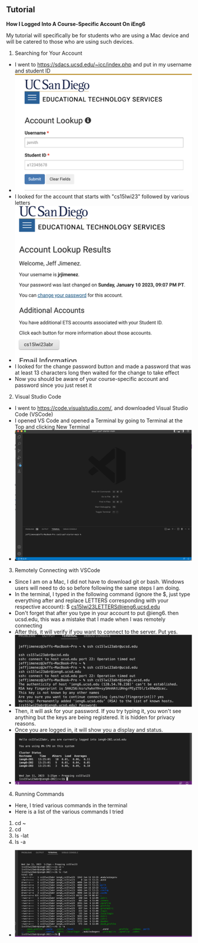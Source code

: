 
Tutorial
---

**How I Logged Into A Course-Specific Account On iEng6**

My tutorial will specifically be for students who are using a Mac device and will be catered to those who are using such devices.

1. Searching for Your Account
  * I went to https://sdacs.ucsd.edu/~icc/index.php and put in my username and student ID
  * ![test1](pictures/7.png)
  * I looked for the account that starts with "cs15lwi23" followed by various letters
  * ![test2](pictures/1.png)
  * I looked for the change password button and made a password that was at least 13 characters long then waited for the change to take effect
  * Now you should be aware of your course-specific account and password since you just reset it

2. Visual Studio Code
  * I went to https://code.visualstudio.com/, and downloaded Visual Studio Code (VSCode)
  * I opened VS Code and opened a Terminal by going to Terminal at the Top and clicking New Terminal
  * ![test2](pictures/3.png)

3. Remotely Connecting with VSCode
  * Since I am on a Mac, I did not have to download git or bash. Windows users will need to do so before following the same steps I am doing.
  * In the terminal, I typed in the following command (ignore the $, just type everything after and replace LETTERS corresponding with your respective account): $ cs15lwi23LETTERS@ieng6.ucsd.edu
  * Don't forget that after you type in your account to put @ieng6. then ucsd.edu, this was a mistake that I made when I was remotely connecting
  * After this, it will verify if you want to connect to the server. Put yes.
  * ![test2](pictures/4.png)
  * Then, it will ask for your password. If you try typing it, you won't see anything but the keys are being registered. It is hidden for privacy reasons.
  * Once you are logged in, it will show you a display and status.
  * ![test2](pictures/5.png)

4. Running Commands
  * Here, I tried various commands in the terminal
  * Here is a list of the various commands I tried
   1. cd ~
   2. cd
   3. ls -lat
   4. ls -a
  * ![test2](pictures/6.png)
  
